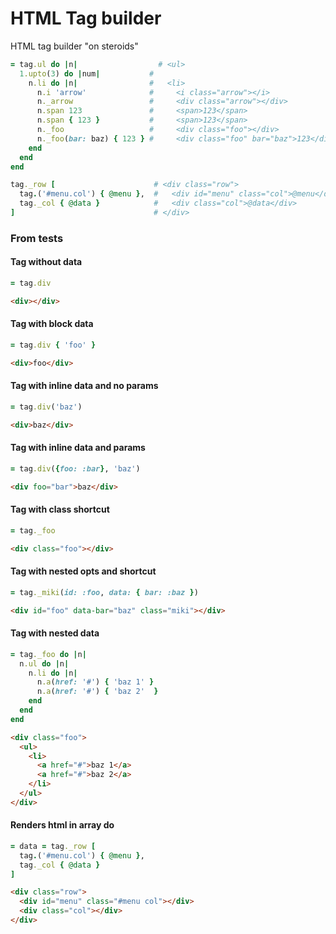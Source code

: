 # HTML Tag builder

HTML tag builder "on steroids"

```ruby
= tag.ul do |n|                  # <ul>
  1.upto(3) do |num|           #
    n.li do |n|                #   <li>
      n.i 'arrow'              #     <i class="arrow"></i>
      n._arrow                 #     <div class="arrow"></div>
      n.span 123               #     <span>123</span>
      n.span { 123 }           #     <span>123</span>
      n._foo                   #     <div class="foo"></div>
      n._foo(bar: baz) { 123 } #     <div class="foo" bar="baz">123</div>
    end
  end
end

tag._row [                      # <div class="row">
  tag.('#menu.col') { @menu },  #   <div id="menu" class="col">@menu</div>
  tag._col { @data }            #   <div class="col">@data</div>
]                               # </div>
```

### From tests

#### Tag without data
```ruby
= tag.div
```

```html
<div></div>
```

#### Tag with block data
```ruby
= tag.div { 'foo' }
```

```html
<div>foo</div>
```

#### Tag with inline data and no params
```ruby
= tag.div('baz')
```

```html
<div>baz</div>
```

#### Tag with inline data and params
```ruby
= tag.div({foo: :bar}, 'baz')
```

```html
<div foo="bar">baz</div>
```

#### Tag with class shortcut
```ruby
= tag._foo
```

```html
<div class="foo"></div>
```

#### Tag with nested opts and shortcut

```ruby
= tag._miki(id: :foo, data: { bar: :baz })
```

```html
<div id="foo" data-bar="baz" class="miki"></div>
```

#### Tag with nested data
```ruby
= tag._foo do |n|
  n.ul do |n|
    n.li do |n|
      n.a(href: '#') { 'baz 1' }
      n.a(href: '#') { 'baz 2'  }
    end
  end
end
```

```html
<div class="foo">
  <ul>
    <li>
      <a href="#">baz 1</a>
      <a href="#">baz 2</a>
    </li>
  </ul>
</div>
```

#### Renders html in array do
```ruby
= data = tag._row [
  tag.('#menu.col') { @menu },
  tag._col { @data }
]
```

```html
<div class="row">
  <div id="menu" class="#menu col"></div>
  <div class="col"></div>
</div>
```
